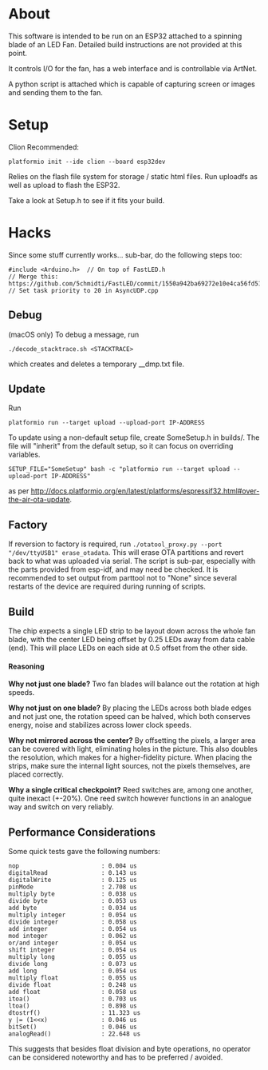 # About

This software is intended to be run on an ESP32 attached to a spinning blade of an LED Fan. Detailed build instructions are not provided at this point.

It controls I/O for the fan, has a web interface and is controllable via ArtNet. 

A python script is attached which is capable of capturing screen or images and sending them to the fan.

# Setup

Clion Recommended:

    platformio init --ide clion --board esp32dev

Relies on the flash file system for storage / static html files.
Run uploadfs as well as upload to flash the ESP32.

Take a look at Setup.h to see if it fits your build.

# Hacks

Since some stuff currently works... sub-bar, do the following steps too:

    #include <Arduino.h>  // On top of FastLED.h
    // Merge this: 
    https://github.com/5chmidti/FastLED/commit/1550a942ba69272e10e4ca56fd51dd9f074e1671
    // Set task priority to 20 in AsyncUDP.cpp


## Debug

(macOS only) To debug a message, run

    ./decode_stacktrace.sh <STACKTRACE>

which creates and deletes a temporary __dmp.txt file.

## Update

Run 

    platformio run --target upload --upload-port IP-ADDRESS

To update using a non-default setup file, create SomeSetup.h in builds/. The file will "inherit" from the default setup, so it can focus on overriding variables.

    SETUP_FILE="SomeSetup" bash -c "platformio run --target upload --upload-port IP-ADDRESS"
    
as per http://docs.platformio.org/en/latest/platforms/espressif32.html#over-the-air-ota-update.

## Factory

If reversion to factory is required, run `./otatool_proxy.py --port "/dev/ttyUSB1" erase_otadata`. This will erase OTA partitions and revert back to what was uploaded via serial.
The script is sub-par, especially with the parts provided from esp-idf, and may need be checked. It is recommended to set output from parttool not to "None" since several restarts of the device are required during running of scripts.


## Build

The chip expects a single LED strip to be layout down across the whole fan blade, with the center LED being offset by 0.25 LEDs away from data cable (end). This will place LEDs on each side at 0.5 offset from the other side.

#### Reasoning

**Why not just one blade?** Two fan blades will balance out the rotation at high speeds.

**Why not just on one blade?** By placing the LEDs across both blade edges and not just one, the rotation speed can be halved, which both conserves energy, noise and stabilizes across lower clock speeds.

**Why not mirrored across the center?** By offsetting the pixels, a larger area can be covered with light, eliminating holes in the picture. This also doubles the resolution, which makes for a higher-fidelity picture. When placing the strips, make sure the internal light sources, not the pixels themselves, are placed correctly.

**Why a single critical checkpoint?** Reed switches are, among one another, quite inexact (+-20%). One reed switch however functions in an analogue way and switch on very reliably.

## Performance Considerations

Some quick tests gave the following numbers:

    nop                       : 0.004 us
    digitalRead               : 0.143 us
    digitalWrite              : 0.125 us
    pinMode                   : 2.708 us
    multiply byte             : 0.038 us
    divide byte               : 0.053 us
    add byte                  : 0.034 us
    multiply integer          : 0.054 us
    divide integer            : 0.058 us
    add integer               : 0.054 us
    mod integer               : 0.062 us
    or/and integer            : 0.054 us
    shift integer             : 0.054 us
    multiply long             : 0.055 us
    divide long               : 0.073 us
    add long                  : 0.054 us
    multiply float            : 0.055 us
    divide float              : 0.248 us
    add float                 : 0.058 us
    itoa()                    : 0.703 us
    ltoa()                    : 0.898 us
    dtostrf()                 : 11.323 us
    y |= (1<<x)               : 0.046 us
    bitSet()                  : 0.046 us
    analogRead()              : 22.648 us
    
This suggests that besides float division and byte operations, no operator can be considered noteworthy and has to be preferred / avoided.